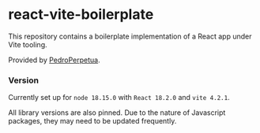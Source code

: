 react-vite-boilerplate
===
This repository contains a boilerplate implementation of a React app under Vite tooling.

Provided by [PedroPerpetua](https://github.com/PedroPerpetua).

### Version
Currently set up for `node 18.15.0` with `React 18.2.0` and `vite 4.2.1`.

All library versions are also pinned. Due to the nature of Javascript packages, they may need to be updated frequently.
